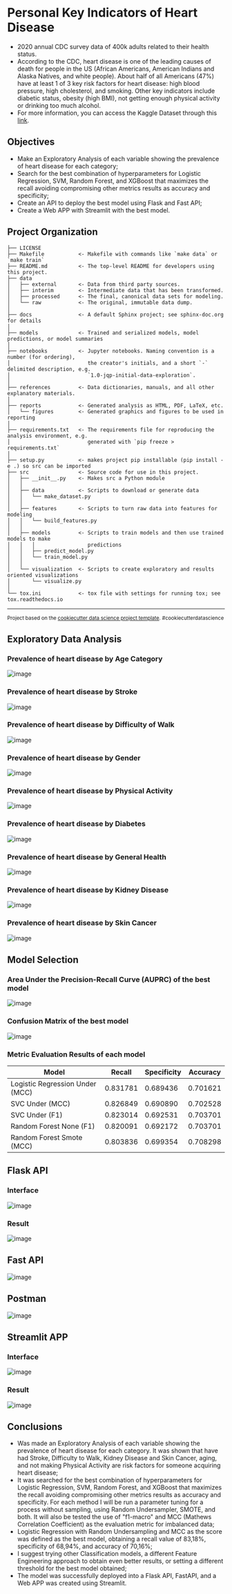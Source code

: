 # Personal Key Indicators of Heart Disease

- 2020 annual CDC survey data of 400k adults related to their health status.
- According to the CDC, heart disease is one of the leading causes of death for people in the US (African Americans, American Indians and Alaska Natives, and white people). About half of all Americans (47%) have at least 1 of 3 key risk factors for heart disease: high blood pressure, high cholesterol, and smoking. Other key indicators include diabetic status, obesity (high BMI), not getting enough physical activity or drinking too much alcohol.
- For more information, you can access the Kaggle Dataset through this [link](https://www.kaggle.com/kamilpytlak/personal-key-indicators-of-heart-disease).

## Objectives
- Make an Exploratory Analysis of each variable showing the prevalence of heart disease for each category; 
- Search for the best combination of hyperparameters for Logistic Regression, SVM, Random Forest, and XGBoost that maximizes the recall avoiding compromising other metrics results as accuracy and specificity;
- Create an API to deploy the best model using Flask and Fast API;
- Create a Web APP with Streamlit with the best model.

Project Organization
------------

    ├── LICENSE
    ├── Makefile           <- Makefile with commands like `make data` or `make train`
    ├── README.md          <- The top-level README for developers using this project.
    ├── data
    │   ├── external       <- Data from third party sources.
    │   ├── interim        <- Intermediate data that has been transformed.
    │   ├── processed      <- The final, canonical data sets for modeling.
    │   └── raw            <- The original, immutable data dump.
    │
    ├── docs               <- A default Sphinx project; see sphinx-doc.org for details
    │
    ├── models             <- Trained and serialized models, model predictions, or model summaries
    │
    ├── notebooks          <- Jupyter notebooks. Naming convention is a number (for ordering),
    │                         the creator's initials, and a short `-` delimited description, e.g.
    │                         `1.0-jqp-initial-data-exploration`.
    │
    ├── references         <- Data dictionaries, manuals, and all other explanatory materials.
    │
    ├── reports            <- Generated analysis as HTML, PDF, LaTeX, etc.
    │   └── figures        <- Generated graphics and figures to be used in reporting
    │
    ├── requirements.txt   <- The requirements file for reproducing the analysis environment, e.g.
    │                         generated with `pip freeze > requirements.txt`
    │
    ├── setup.py           <- makes project pip installable (pip install -e .) so src can be imported
    ├── src                <- Source code for use in this project.
    │   ├── __init__.py    <- Makes src a Python module
    │   │
    │   ├── data           <- Scripts to download or generate data
    │   │   └── make_dataset.py
    │   │
    │   ├── features       <- Scripts to turn raw data into features for modeling
    │   │   └── build_features.py
    │   │
    │   ├── models         <- Scripts to train models and then use trained models to make
    │   │   │                 predictions
    │   │   ├── predict_model.py
    │   │   └── train_model.py
    │   │
    │   └── visualization  <- Scripts to create exploratory and results oriented visualizations
    │       └── visualize.py
    │
    └── tox.ini            <- tox file with settings for running tox; see tox.readthedocs.io


--------

<p><small>Project based on the <a target="_blank" href="https://drivendata.github.io/cookiecutter-data-science/">cookiecutter data science project template</a>. #cookiecutterdatascience</small></p>

## Exploratory Data Analysis

### Prevalence of heart disease by Age Category
![image](https://user-images.githubusercontent.com/95313119/160165333-eb72669e-9d94-4c02-a77b-9fbcf3fc6ce9.png)

### Prevalence of heart disease by Stroke
![image](https://user-images.githubusercontent.com/95313119/160166757-c72f9035-a3a9-4e8f-9214-8a72488d7ac4.png)


### Prevalence of heart disease by Difficulty of Walk
![image](https://user-images.githubusercontent.com/95313119/160166775-857cb167-36be-4a57-a363-7bda046e76b8.png)


### Prevalence of heart disease by Gender
![image](https://user-images.githubusercontent.com/95313119/160166791-3dc8be9e-5645-4296-86b0-3bd8dac5a9fd.png)


### Prevalence of heart disease by Physical Activity
![image](https://user-images.githubusercontent.com/95313119/160166836-bbbf4cd3-119c-48de-a0ca-15bf553de256.png)


### Prevalence of heart disease by Diabetes
![image](https://user-images.githubusercontent.com/95313119/160166818-8febd2da-6e97-4a57-a908-5fda8f903568.png)


### Prevalence of heart disease by General Health
![image](https://user-images.githubusercontent.com/95313119/160166849-6aed31c4-b587-489f-bbda-0472601bf11b.png)


### Prevalence of heart disease by Kidney Disease
![image](https://user-images.githubusercontent.com/95313119/160166879-1bd59dc1-85b8-4d1b-aeaa-e98fe147ded9.png)


### Prevalence of heart disease by Skin Cancer
![image](https://user-images.githubusercontent.com/95313119/160166900-b435ce90-56dd-4d81-ad91-142d04a68055.png)

## Model Selection

### Area Under the Precision-Recall Curve (AUPRC) of the best model
![image](https://user-images.githubusercontent.com/95313119/161298700-891b3ff1-f1df-4d17-b693-07f4f33bb9e5.png)


### Confusion Matrix of the best model
![image](https://user-images.githubusercontent.com/95313119/161298746-d9481ab9-ce6c-466d-81ae-d0319bd362a8.png)

### Metric Evaluation Results of each model

| Model                             | Recall      | Specificity | Accuracy
| --------------------------------- | ----------- | ----------- | -------- |
| Logistic Regression Under (MCC)   | 0.831781    | 0.689436    | 0.701621 |
| SVC Under (MCC)                   | 0.826849    | 0.690890    | 0.702528 |
| SVC Under (F1)                    | 0.823014    | 0.692531    | 0.703701 |
| Random Forest None (F1)           | 0.820091    | 0.692172    | 0.703701 |
| Random Forest Smote (MCC)         | 0.803836    | 0.699354    | 0.708298 |

## Flask API 

### Interface
![image](https://user-images.githubusercontent.com/95313119/170784972-97af579a-453a-4175-92d6-47d83be5af15.png)
### Result
![image](https://user-images.githubusercontent.com/95313119/170787906-42a70839-f89c-4007-a07c-6e281ee3c61c.png)

## Fast API
![image](https://user-images.githubusercontent.com/95313119/170786821-67b55e95-b2af-407b-9afd-29b7e130b934.png)

## Postman
![image](https://user-images.githubusercontent.com/95313119/170788427-26da98c3-bbb8-4559-a065-1a78e67d8ebf.png)

## Streamlit APP
### Interface
![image](https://user-images.githubusercontent.com/95313119/170787453-89bca058-ce4e-4d2d-bcaa-929b476fdd7a.png)
### Result
![image](https://user-images.githubusercontent.com/95313119/170787578-4e9b98ec-e991-45a0-b859-5813b18aa03d.png)

## Conclusions

- Was made an Exploratory Analysis of each variable showing the prevalence of heart disease for each category. It was shown that have had Stroke, Difficulty to Walk, Kidney Disease and Skin Cancer, aging, and not making Physical Activity are risk factors for someone acquiring heart disease;
-  It was searched for the best combination of hyperparameters for Logistic Regression, SVM, Random Forest, and XGBoost that maximizes the recall avoiding compromising other metrics results as accuracy and specificity. For each method I will be run a parameter tuning for a process without sampling, using Random Undersampler, SMOTE, and both. It will also be tested the use of "f1-macro" and MCC (Mathews Correlation Coefficient) as the evaluation metric for imbalanced data;
- Logistic Regression with Random Undersampling and MCC as the score was defined as the best model, obtaining a recall value of 83,18%, specificity of 68,94%, and accuracy of 70,16%;
- I suggest trying other Classification models, a different Feature Engineering approach to obtain even better results, or setting a different threshold for the best model obtained;
- The model was successfully deployed into a Flask API, FastAPI, and a Web APP was created using Streamlit.
